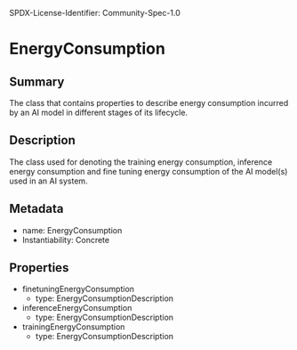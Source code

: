 SPDX-License-Identifier: Community-Spec-1.0

# EnergyConsumption

## Summary

The class that contains properties to describe energy consumption incurred by an AI model in different stages of its lifecycle.

## Description

The class used for denoting the training energy consumption, inference energy consumption and fine tuning energy consumption of the AI model(s) used in an AI system.

## Metadata

- name: EnergyConsumption
- Instantiability: Concrete

## Properties

- finetuningEnergyConsumption
  - type: EnergyConsumptionDescription
- inferenceEnergyConsumption
  - type: EnergyConsumptionDescription
- trainingEnergyConsumption
  - type: EnergyConsumptionDescription
